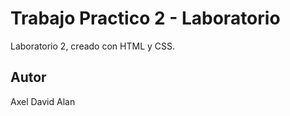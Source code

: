 # Trabajo Practico 2 - Laboratorio

Laboratorio 2, creado con HTML y CSS.

## Autor

Axel David Alan
